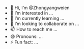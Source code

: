 - 👋 Hi, I’m @Zhongyangweien
- 👀 I’m interested in ...
- 🌱 I’m currently learning ...
- 💞️ I’m looking to collaborate on ...
- 📫 How to reach me ...
- 😄 Pronouns: ...
- ⚡ Fun fact: ...

<!---
Zhongyangweien/Zhongyangweien is a ✨ special ✨ repository because its `README.md` (this file) appears on your GitHub profile.
You can click the Preview link to take a look at your changes.
--->
